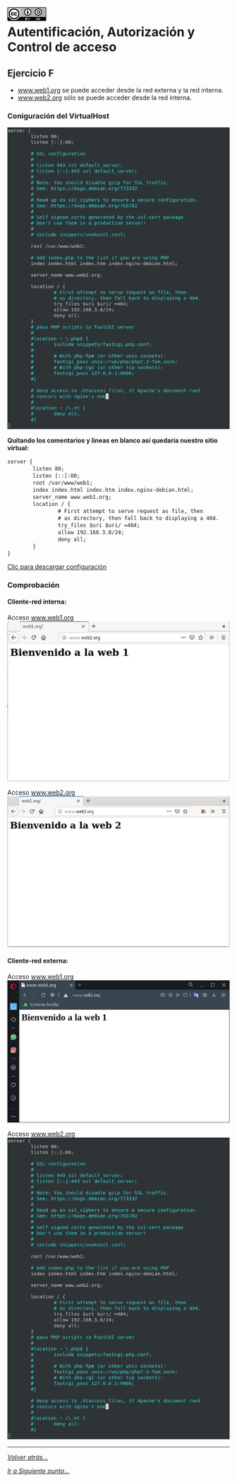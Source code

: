 <img src="../../imagenes/MI-LICENCIA88x31.png" style="float: left; margin-right: 10px;" />

# Autentificación, Autorización y Control de acceso

## Ejercicio F

- www.web1.org se puede acceder desde la red externa y la red interna.
- www.web2.org sólo se puede acceder desde la red interna.

### Coniguración del VirtualHost

![ficheroconfiguracion](../../imagenes/web2Restricciones.png)

**Quitando los comentarios y lineas en blanco así quedaría nuestro sitio virtual:**

```nginx
server {
        listen 80;
        listen [::]:80;
        root /var/www/web1;
        index index.html index.htm index.nginx-debian.html;
        server_name www.web1.org;
        location / {
                # First attempt to serve request as file, then
                # as directory, then fall back to displaying a 404.
                try_files $uri $uri/ =404;
                allow 192.168.3.0/24;
                deny all;
        }
}
```

[Clic para descargar configuración](../../ficherosConfiguracion/web2.org.EjercicioF.conf)

### Comprobación

#### Cliente-red interna:

Acceso www.web1.org
![ficheroconfiguracion](../../imagenes/web1RectricionesInterna.jpg)

Acceso www.web2.org
![ficheroconfiguracion](../../imagenes/web2RectricionesInterna.jpg)

#### Cliente-red externa:

Acceso www.web1.org
![ficheroconfiguracion](../../imagenes/web1Restricciones.jpg)

Acceso www.web2.org
![ficheroconfiguracion](../../imagenes/web2Restricciones.png)


________________________________________
*[Volver atrás...](../CasosPracticos.md)*

*[Ir a Siguiente punto...](./seguridad.md)*
